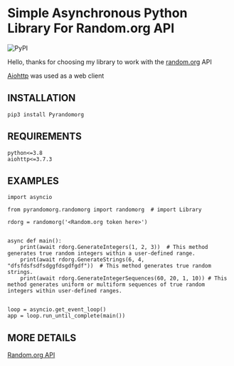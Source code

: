 Simple Asynchronous Python Library For Random.org API
===============

![PyPI](https://img.shields.io/pypi/v/0.0.1)

Hello, thanks for choosing my library to work with the [random.org](http://api.random.org) API

[Aiohttp](https://github.com/aio-libs/aiohttp) was used as a web client

INSTALLATION
------------

`pip3 install Pyrandomorg`

REQUIREMENTS
-----------

```
python<=3.8
aiohttp<=3.7.3
```

EXAMPLES
---------
```
import asyncio

from pyrandomorg.randomorg import randomorg  # import Library

rdorg = randomorg('<Random.org token here>')


async def main():
    print(await rdorg.GenerateIntegers(1, 2, 3))  # This method generates true random integers within a user-defined range.
    print(await rdorg.GenerateStrings(6, 4, "dfsfdsfsdfsdggfdsgdfgdf"))  # This method generates true random strings.
    print(await rdorg.GenerateIntegerSequences(60, 20, 1, 10)) # This method generates uniform or multiform sequences of true random integers within user-defined ranges.


loop = asyncio.get_event_loop()
app = loop.run_until_complete(main())
```

MORE DETAILS
------------
[Random.org API](https://api.random.org/json-rpc/4/basic)
